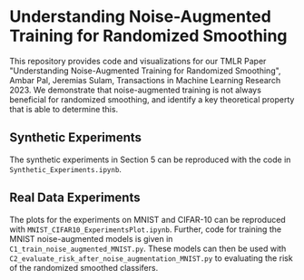# Understanding Noise-Augmented Training for Randomized Smoothing
This repository provides code and visualizations for our TMLR Paper "Understanding Noise-Augmented Training for Randomized Smoothing", Ambar Pal, Jeremias Sulam, Transactions in Machine Learning Research 2023. We demonstrate that noise-augmented training is not always beneficial for randomized smoothing, and identify a key theoretical property that is able to determine this.

## Synthetic Experiments
The synthetic experiments in Section 5 can be reproduced with the code in `Synthetic_Experiments.ipynb`.

## Real Data Experiments
The plots for the experiments on MNIST and CIFAR-10 can be reproduced with `MNIST_CIFAR10_ExperimentsPlot.ipynb`. Further, code for training the MNIST noise-augmented models is given in `C1_train_noise_augmented_MNIST.py`. These models can then be used with `C2_evaluate_risk_after_noise_augmentation_MNIST.py` to evaluating the risk of the randomized smoothed classifers.
